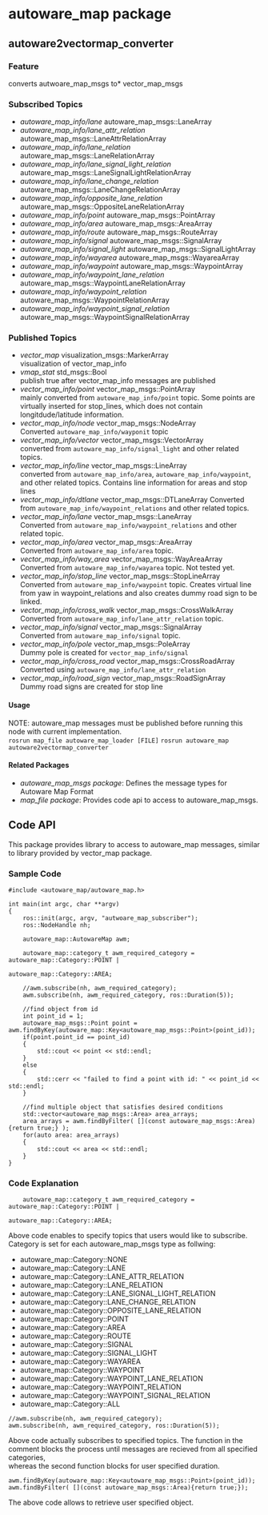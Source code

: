 # autoware_map package

## autoware2vectormap_converter
### Feature
converts autwoare_map_msgs to* vector_map_msgs

### Subscribed Topics
+ *autoware_map_info/lane* autoware_map_msgs::LaneArray    
+ *autoware_map_info/lane_attr_relation* autoware_map_msgs::LaneAttrRelationArray   
+ *autoware_map_info/lane_relation* autoware_map_msgs::LaneRelationArray   
+ *autoware_map_info/lane_signal_light_relation* autoware_map_msgs::LaneSignalLightRelationArray  
+ *autoware_map_info/lane_change_relation* autoware_map_msgs::LaneChangeRelationArray  
+ *autoware_map_info/opposite_lane_relation* autoware_map_msgs::OppositeLaneRelationArray     
+ *autoware_map_info/point* autoware_map_msgs::PointArray    
+ *autoware_map_info/area* autoware_map_msgs::AreaArray   
+ *autoware_map_info/route* autoware_map_msgs::RouteArray   
+ *autoware_map_info/signal* autoware_map_msgs::SignalArray   
+ *autoware_map_info/signal_light* autoware_map_msgs::SignalLightArray   
+ *autoware_map_info/wayarea* autoware_map_msgs::WayareaArray    
+ *autoware_map_info/waypoint* autoware_map_msgs::WaypointArray    
+ *autoware_map_info/waypoint_lane_relation* autoware_map_msgs::WaypointLaneRelationArray   
+ *autoware_map_info/waypoint_relation* autoware_map_msgs::WaypointRelationArray   
+ *autoware_map_info/waypoint_signal_relation* autoware_map_msgs::WaypointSignalRelationArray

### Published Topics
+ *vector_map* visualization_msgs::MarkerArray  
visualization of vector_map_info
+ *vmap_stat* std_msgs::Bool   
publish true after vector_map_info messages are published
+ *vector_map_info/point* vector_map_msgs::PointArray  
mainly converted from `autoware_map_info/point` topic. Some points are virtually inserted for stop_lines, which does not contain longitdude/latitude information.
+ *vector_map_info/node* vector_map_msgs::NodeArray   
Converted `autoware_map_info/wayponit` topic
+ *vector_map_info/vector* vector_map_msgs::VectorArray   
converted from `autoware_map_info/signal_light` and other related topics.
+ *vector_map_info/line* vector_map_msgs::LineArray    
converted from `autoware_map_info/area`, `autoware_map_info/waypoint`, and other related topics. Contains line information for areas and stop lines
+ *vector_map_info/dtlane* vector_map_msgs::DTLaneArray
Converted from `autoware_map_info/waypoint_relations` and other related topics.   
+ *vector_map_info/lane* vector_map_msgs::LaneArray   
Converted from `autoware_map_info/waypoint_relations` and other related topic.   
+ *vector_map_info/area* vector_map_msgs::AreaArray   
Converted from `autoware_map_info/area` topic.
+ *vector_map_info/way_area* vector_map_msgs::WayAreaArray   
Converted from `autoware_map_info/wayarea` topic. Not tested yet.
+ *vector_map_info/stop_line* vector_map_msgs::StopLineArray   
Converted from `autoware_map_info/waypoint` topic. Creates virtual line from yaw in waypoint_relations and also creates dummy road sign to be linked.
+ *vector_map_info/cross_walk* vector_map_msgs::CrossWalkArray   
Converted from `autoware_map_info/lane_attr_relation` topic.
+ *vector_map_info/signal* vector_map_msgs::SignalArray   
Converted from `autoware_map_info/signal` topic.
+ *vector_map_info/pole* vector_map_msgs::PoleArray   
Dummy pole is created for `vector_map_info/signal`
+ *vector_map_info/cross_road* vector_map_msgs::CrossRoadArray   
Converted using `autoware_map_info/lane_attr_relation`
+ *vector_map_info/road_sign* vector_map_msgs::RoadSignArray   
Dummy road signs are created for stop line

#### Usage
NOTE: autoware_map messages must be published before running this node with current implementation.  
`rosrun map_file autoware_map_loader [FILE]`
`rosrun autoware_map autoware2vectormap_converter`

#### Related Packages
+ *autoware_map_msgs package*: Defines the message types for Autoware Map Format
+ *map_file package*: Provides code api to access to autoware_map_msgs.


## Code API
This package provides library to access to autoware_map messages, similar to library provided by vector_map package.


### Sample Code
```
#include <autoware_map/autoware_map.h>

int main(int argc, char **argv)
{
    ros::init(argc, argv, "autwoare_map_subscriber");
    ros::NodeHandle nh;

    autoware_map::AutowareMap awm;

    autoware_map::category_t awm_required_category =  autoware_map::Category::POINT |
                                                      autoware_map::Category::AREA;

    //awm.subscribe(nh, awm_required_category);
    awm.subscribe(nh, awm_required_category, ros::Duration(5));

    //find object from id
    int point_id = 1;
    autoware_map_msgs::Point point = awm.findByKey(autoware_map::Key<autoware_map_msgs::Point>(point_id));
    if(point.point_id == point_id)
    {
        std::cout << point << std::endl;
    }
    else
    {
        std::cerr << "failed to find a point with id: " << point_id << std::endl;
    }

    //find multiple object that satisfies desired conditions
    std::vector<autoware_map_msgs::Area> area_arrays;
    area_arrays = awm.findByFilter( [](const autoware_map_msgs::Area){return true;} );
    for(auto area: area_arrays)
    {
        std::cout << area << std::endl;
    }
}
```
### Code Explanation
```
    autoware_map::category_t awm_required_category =  autoware_map::Category::POINT |
                                                      autoware_map::Category::AREA;
```
Above code enables to specify topics that users would like to subscribe.   
Category is set for each autoware_map_msgs type as follwing:
+ autoware_map::Category::NONE
+ autoware_map::Category::LANE
+ autoware_map::Category::LANE_ATTR_RELATION
+ autoware_map::Category::LANE_RELATION
+ autoware_map::Category::LANE_SIGNAL_LIGHT_RELATION
+ autoware_map::Category::LANE_CHANGE_RELATION
+ autoware_map::Category::OPPOSITE_LANE_RELATION
+ autoware_map::Category::POINT
+ autoware_map::Category::AREA
+ autoware_map::Category::ROUTE
+ autoware_map::Category::SIGNAL
+ autoware_map::Category::SIGNAL_LIGHT
+ autoware_map::Category::WAYAREA
+ autoware_map::Category::WAYPOINT
+ autoware_map::Category::WAYPOINT_LANE_RELATION
+ autoware_map::Category::WAYPOINT_RELATION
+ autoware_map::Category::WAYPOINT_SIGNAL_RELATION
+ autoware_map::Category::ALL

```
//awm.subscribe(nh, awm_required_category);
awm.subscribe(nh, awm_required_category, ros::Duration(5));
```
Above code actually subscribes to specified topics.
The function in the comment blocks the process until messages are recieved from all specified categories,  
whereas the second function blocks for user specified duration.

```
awm.findByKey(autoware_map::Key<autoware_map_msgs::Point>(point_id));
awm.findByFilter( [](const autoware_map_msgs::Area){return true;});
```
The above code allows to retrieve user specified object.

